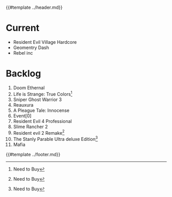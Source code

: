 {{#template ../header.md}}

# Current

- Resident Evil Village Hardcore
- Geomentry Dash
- Rebel inc

# Backlog

1. Doom Ethernal
2. Life is Strange: True Colors[^tb]
3. Sniper Ghost Warrior 3
4. Reauxura
5. A Pleague Tale: Innocense
6. Event\[0\]
7. Resident Evil 4 Professional
8. Slime Rancher 2
9. Resident evil 2 Remake[^tb]
10. The Stanly Parable Ultra deluxe Edition[^tb]
11. Mafia

[^tb]: Need to Buy

{{#template ../footer.md}}
